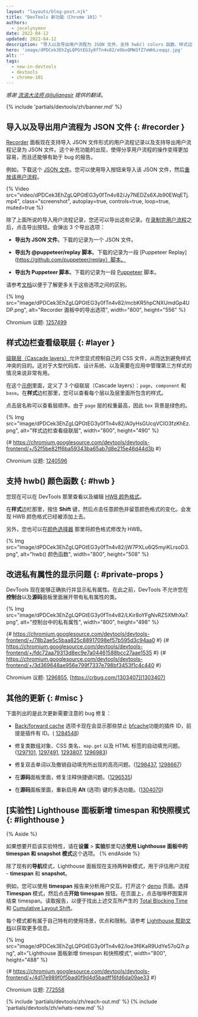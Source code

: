 ```yaml
---
layout: "layouts/blog-post.njk"
title: "DevTools 新功能（Chrome 101）"
authors:
  - jecelynyeen
date: 2022-04-12
updated: 2022-04-12
description: "导入以及导出用户流程为 JSON 文件、支持 hwb() colors 函数、样式边栏查看级联层以及更多。"
hero: 'image/dPDCek3EhZgLQPGtEG3y0fTn4v82/e9bxQMW3fZ7eWHLceqqz.jpg'
alt: ''
tags:
  - new-in-devtools
  - devtools
  - chrome-101
---
```


*感谢 [流浪大法师 @liuliangsir](https://github.com/liuliangsir) 提供的翻译*。

{% include 'partials/devtools/zh/banner.md' %}

<!-- ## Import and export recorded user flows as a JSON file  {: #recorder } -->
## 导入以及导出用户流程为 JSON 文件 {: #recorder }

<!-- The [Recorder](/docs/devtools/recorder) panel now supports importing and exporting user flow recordings as a JSON file. This addition makes it easier to share user flows and can be useful for bug reporting. -->
[Recorder](/docs/devtools/recorder) 面板现在支持导入 JSON 文件形式的用户流程记录以及支持导出用户流程记录为 JSON 文件。这个补充功能的出现，使得分享用户流程的操作变得更加容易，而且还能够有助于 bug 的报告。

<!-- For example, download this [JSON file](https://storage.googleapis.com/web-dev-uploads/file/dPDCek3EhZgLQPGtEG3y0fTn4v82/vzQbv2rUfTz2DEmx06Gv.json). You can import it with the import button and [replay the user flow](/docs/devtools/recorder/#replay). -->
例如，下载这个 [JSON 文件](https://storage.googleapis.com/web-dev-uploads/file/dPDCek3EhZgLQPGtEG3y0fTn4v82/vzQbv2rUfTz2DEmx06Gv.json)。您可以使用导入按钮来导入该 JSON 文件，然后[重放该用户流程](/docs/devtools/recorder/#replay)。

{% Video src="video/dPDCek3EhZgLQPGtEG3y0fTn4v82/Jy7NEDZs6XJb90EWqETj.mp4", class="screenshot", autoplay=true, controls=true, loop=true, muted=true %}

<!-- Apart from that, you can export the recording as well. After [recording a user flow](/docs/devtools/recorder/#record), click on the export button. There are 3 export options: -->
除了上面所说的导入用户流程记录，您还可以导出这些记录。在[录制完用户流程](/docs/devtools/recorder/#record)之后，点击导出按钮。会弹出 3 个导出选项：

<!-- - **Export as a JSON file**. Download the recording as a JSON file. -->
- **导出为 JSON 文件**。下载的记录为一个 JSON 文件。
<!-- - **Export as a @puppeteer/replay script**. Download the recording as a [Puppeteer Replay](https://github.com/puppeteer/replay) script.  -->
- **导出为 @puppeteer/replay 脚本**。下载的记录为一段 [Puppeteer Replay](https://github.com/puppeteer/replay）脚本。
<!-- - **Export as a Puppeteer script** . Download the recording as [Puppeteer](https://pptr.dev/) script. -->
- **导出为 Puppeteer 脚本**。下载的记录为一段 [Puppeteer](https://pptr.dev/) 脚本。

<!-- Consult [the documentation](/docs/devtools/recorder) to learn more about the differences between these options. -->
请参考[文档](/docs/devtools/recorder)以便于了解更多关于这些选项之间的区别。

{% Img src="image/dPDCek3EhZgLQPGtEG3y0fTn4v82/mcbKR5hpCNXUmdGp4UDP.png", alt="Recorder 面板中的导出选项", width="800", height="556" %}

Chromium 议题: [1257499](https://crbug.com/1257499)


<!-- ## View cascade layers in the Styles pane {: #layer } -->
## 样式边栏查看级联层 {: #layer }

<!-- [Cascade layers](/blog/cascade-layers/) enable more explicit control of your CSS files to prevent style-specificity conflicts. This is particularly useful for large codebases, design systems, and when managing third party styles in applications. -->
[级联层（Cascade layers）](/blog/cascade-layers/)允许您显式控制自己的 CSS 文件，从而达到避免样式冲突的目的。这对于大型代码库、设计系统、以及需要在应用中管理第三方样式的情况来说非常有用。

<!-- In this [example](https://jec.fyi/demo/cascade-layer), there are 3 cascade layers defined: `page`, `component` and `base`. In the **Styles** pane, you can view each layer and its styles. -->
在这个[示例](https://jec.fyi/demo/cascade-layer)里面，定义了 3 个级联层（Cascade layers）：`page`、`component` 和 `base`。在**样式**边栏那里，您可以查看每个层以及层里面所包含的样式。

<!-- Click on the layer name to view the layer order. The `page` layer has the highest specificity, therefore the `box` background is green.  -->
点击层名称可以查看层顺序。由于 `page` 层的权重最高，因此 `box` 背景是绿色的。

{% Img src="image/dPDCek3EhZgLQPGtEG3y0fTn4v82/A0yHsGUcqVCIO3fzKhEz.png", alt="样式边栏查看级联层", width="800", height="490" %}

{# https://chromium.googlesource.com/devtools/devtools-frontend/+/52f5be82ff6ba59343ba65ab7d8e215e46d44d3b #}

Chromium 议题: [1240596](https://crbug.com/1240596)


<!-- ## Support for the hwb() color function {: #hwb } -->
## 支持 hwb() 颜色函数 {: #hwb }

<!-- You can now view and edit [HWB color format](https://drafts.csswg.org/css-color/#the-hwb-notation) in DevTools. -->
您现在可以在 DevTools 那里查看以及编辑 [HWB 颜色格式](https://drafts.csswg.org/css-color/#the-hwb-notation)。

<!-- In the **Styles** pane, hold the **Shift** key and click on any color preview to change the color format. The HWB color format is added. -->
在**样式**边栏那里，按住 **Shift** 键，然后点击任意颜色并留意颜色格式的变化。会发现 HWB 颜色格式已经被添加上去。

<!-- Alternatively, you can change the color format to HWB in the [color picker](/docs/devtools/css/reference/#color-picker). -->
另外，您也可以在[颜色选择器](/docs/devtools/css/reference/#color-picker) 那里将颜色格式修改为 HWB。

{% Img src="image/dPDCek3EhZgLQPGtEG3y0fTn4v82/jW7PXLu6Q5myiKLrsoD3.png", alt="hwb() 颜色函数", width="800", height="508" %}


<!-- ## Improved the display of private properties {: #private-props } -->
## 改进私有属性的显示问题 {: #private-props }

<!-- DevTools now properly evaluates and displays private accessors. Previously, you couldn't expand classes with private accessors in the **Console** and the **Sources** panel. -->
DevTools 现在能够正确执行并显示私有属性。在此之前，DevTools 不允许您在**控制台**以及**源码**面板里面展开带有私有属性的类。

{% Img src="image/dPDCek3EhZgLQPGtEG3y0fTn4v82/LKir8oYFgNvRZSXMhXa7.png", alt="控制台中的私有属性", width="800", height="498" %}

{# https://chromium.googlesource.com/devtools/devtools-frontend/+/78b2ae5c5baa825c88917098ef57b595d3c94aa0 #}
{# https://chromium.googlesource.com/devtools/devtools-frontend/+/fdc72aa79313d8ec9e7a04461588bcc27aae1535 #}
{# https://chromium.googlesource.com/devtools/devtools-frontend/+/3d369648ae956e799f7337e798bf3453f1c4c440 #}

Chromium 议题: [1296855](https://crbug.com/1296855), [https://crbug.com/1303407](1303407)


<!-- ## Miscellaneous highlights {: #misc } -->
## 其他的更新 {: #misc }

<!-- These are some noteworthy fixes in this release: -->
下面列出的是此次更新需要注意的 bug 修复：

<!-- - The [Back/forward cache](/blog/new-in-devtools-98/#bfcache) now displays the extension ID which blocked [bfcache](https://web.dev/bfcache/) when present.( [1284548](https://crbug.com/1284548)) -->
- [Back/forward cache](/blog/new-in-devtools-98/#bfcache) 选项卡现在会显示那些禁止 [bfcache](https://web.dev/bfcache/)功能的插件 ID，前提是插件有 ID。( [1284548](https://crbug.com/1284548))
<!-- - Fixed autocompletion support for array-like objects, CSS class names, `map.get` and HTML tags. ([1297101](https://crbug.com/1297101), [1297491](https://crbug.com/1297491), [1293807](https://crbug.com/1293807), [1296983](https://crbug.com/1296983)) -->
- 修复类数组对象、CSS 类名、`map.get` 以及 HTML 标签的自动填充问题。([1297101](https://crbug.com/1297101), [1297491](https://crbug.com/1297491), [1293807](https://crbug.com/1293807), [1296983](https://crbug.com/1296983))
<!-- - Fixed incorrect highlights when double-clicking on words and undoing autocomplete. ([1298437](https://crbug.com/1298437), [1298667](https://crbug.com/1298667)) -->
- 修复双击单词以及撤销自动填充所出现的高亮问题。([1298437](https://crbug.com/1298437), [1298667](https://crbug.com/1298667))
<!-- - Fixed comment keyboard shortcut in the **Sources** panel. ([1296535](https://crbug.com/1296535)) -->
- 在**源码**面板里面，修复注释快捷键问题。([1296535](https://crbug.com/1296535))
<!-- - Re-enable support for using **Alt** (Options) key for multi selection in the **Sources** panel. ([1304070](https://crbug.com/1304070)) -->
- 在**源码**面板里面，重新启用 **Alt** (选项) 键的多选功能。([1304070](https://crbug.com/1304070))


<!-- ## [Experimental] New timespan and snapshot mode in the Lighthouse panel {: #lighthouse } -->
## [实验性] Lighthouse 面板新增 timespan 和快照模式 {: #lighthouse }

{% Aside %}
<!-- To enable the experiment, enable the **Use Lighthouse panel with timespan and snapshot modes** checkbox under **Settings** > **Experiments**. -->
如果想要开启该实验特性，请在**设置** > **实验**那里勾选**使用 Lighthouse 面板中的 timespan 和 snapshot 模式**这个选项。
{% endAside %}

<!-- Apart from the existing **navigation** mode, the **Lighthouse** panel now support two more modes on measuring user flows - **timespan** and **snapshot**. -->
除了现有的**导航**模式，Lighthouse 面板现在支持两种新模式，用于评估用户流程 - **timespan** 和 **snapshot**。

<!-- For example, you can use the **timespan** reports to analyze user interactions. Open this [demo](https://coffee-cart.netlify.app/) page. Select the **Timespan** mode and click on **Start timespan**. On the page, click on a coffee and end the timespan. Read the report to find out the [Total Blocking Time](https://web.dev/tbt/) and [Cumulative Layout Shift](https://web.dev/cls/) that were caused by the interaction. -->
例如，您可以使用 **timespan** 报告来分析用户交互。打开这个 [demo](https://coffee-cart.netlify.app/) 页面。选择 **Timespan** 模式，然后点击**开始 timespan** 按钮。在页面上，点击咖啡杯图案并结束 timespan。读取报告，以便于找出上述交互所产生的 [Total Blocking Time](https://web.dev/tbt/) 和 [Cumulative Layout Shift](https://web.dev/cls/)。

<!-- Each mode has its own unique use cases, benefits, and limitations. Please refer to the [Lighthouse documentation](https://github.com/GoogleChrome/lighthouse/blob/master/docs/user-flows.md) for more information. -->
每个模式都有属于自己特有的使用场景，优点和限制。请参考 [Lighthouse 帮助文档](https://github.com/GoogleChrome/lighthouse/blob/master/docs/user-flows.md)以获取更多信息。

{% Img src="image/dPDCek3EhZgLQPGtEG3y0fTn4v82/loe3f6KaR9UdYe57oQ7r.png", alt="Lighthouse 面板新增 timespan 和快照模式", width="800", height="488" %}

{# https://chromium.googlesource.com/devtools/devtools-frontend/+/4d17e989f0f5bad0f9d4d5badff16fd6da09ae33 #}

Chromium 议题: [772558](https://crbug.com/772558)

{% include 'partials/devtools/zh/reach-out.md' %}
{% include 'partials/devtools/zh/whats-new.md' %}
